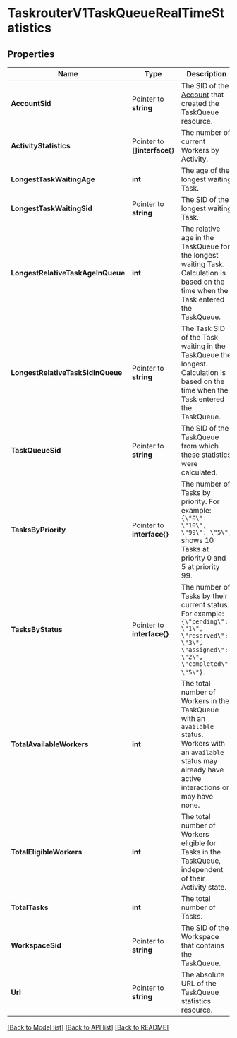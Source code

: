 # TaskrouterV1TaskQueueRealTimeStatistics

## Properties

Name | Type | Description | Notes
------------ | ------------- | ------------- | -------------
**AccountSid** | Pointer to **string** | The SID of the [Account](https://www.twilio.com/docs/iam/api/account) that created the TaskQueue resource. |
**ActivityStatistics** | Pointer to **[]interface{}** | The number of current Workers by Activity. |
**LongestTaskWaitingAge** | **int** | The age of the longest waiting Task. |[optional] [default to 0]
**LongestTaskWaitingSid** | Pointer to **string** | The SID of the longest waiting Task. |
**LongestRelativeTaskAgeInQueue** | **int** | The relative age in the TaskQueue for the longest waiting Task. Calculation is based on the time when the Task entered the TaskQueue. |[optional] [default to 0]
**LongestRelativeTaskSidInQueue** | Pointer to **string** | The Task SID of the Task waiting in the TaskQueue the longest. Calculation is based on the time when the Task entered the TaskQueue. |
**TaskQueueSid** | Pointer to **string** | The SID of the TaskQueue from which these statistics were calculated. |
**TasksByPriority** | Pointer to **interface{}** | The number of Tasks by priority. For example: `{\"0\": \"10\", \"99\": \"5\"}` shows 10 Tasks at priority 0 and 5 at priority 99. |
**TasksByStatus** | Pointer to **interface{}** | The number of Tasks by their current status. For example: `{\"pending\": \"1\", \"reserved\": \"3\", \"assigned\": \"2\", \"completed\": \"5\"}`. |
**TotalAvailableWorkers** | **int** | The total number of Workers in the TaskQueue with an `available` status. Workers with an `available` status may already have active interactions or may have none. |[optional] [default to 0]
**TotalEligibleWorkers** | **int** | The total number of Workers eligible for Tasks in the TaskQueue, independent of their Activity state. |[optional] [default to 0]
**TotalTasks** | **int** | The total number of Tasks. |[optional] [default to 0]
**WorkspaceSid** | Pointer to **string** | The SID of the Workspace that contains the TaskQueue. |
**Url** | Pointer to **string** | The absolute URL of the TaskQueue statistics resource. |

[[Back to Model list]](../README.md#documentation-for-models) [[Back to API list]](../README.md#documentation-for-api-endpoints) [[Back to README]](../README.md)



